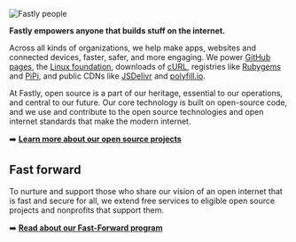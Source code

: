 ![Fastly people](https://github.com/fastly/.github/blob/main/images/fastlyans.png) 

**Fastly empowers anyone that builds stuff on the internet.**

Across all kinds of organizations, we help make apps, websites and connected devices, faster, safer, and more engaging. We power [GitHub pages](https://pages.github.com/), the [Linux foundation](https://www.linuxfoundation.org/), downloads of [cURL](https://curl.se/), registries like [Rubygems](https://rubygems.org/) and [PiPi](https://pypi.org/), and public CDNs like [JSDelivr](https://www.jsdelivr.com/) and [polyfill.io](https://polyfill.io).

At Fastly, open source is a part of our heritage, essential to our operations, and central to our future.  Our core technology is built on open-source code, and we use and contribute to the open source technologies and open internet standards that make the modern internet.

➡️ **[Learn more about our open source projects](https://developer.fastly.com/community/open-source)**

## Fast forward

To nurture and support those who share our vision of an open internet that is fast and secure for all, we extend free services to eligible open source projects and nonprofits that support them.

➡️ **[Read about our Fast-Forward program](https://www.fastly.com/fast-forward)**
